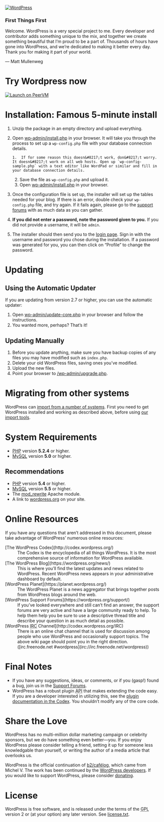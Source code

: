 
[![WordPress](wp-admin/images/wordpress-logo.png)](https://wordpress.org/) 

### First Things First

Welcome. WordPress is a very special project to me. Every developer and contributor adds something unique to the mix, and together we create something beautiful that I&#8217;m proud to be a part of. Thousands of hours have gone into WordPress, and we&#8217;re dedicated to making it better every day. Thank you for making it part of your world.

&#8212; Matt Mullenweg

# Try Wordpress now

[![Launch on PeerVM](https://s3-us-west-2.amazonaws.com/peervm/peervm_button.png)](http://ghostvm.com/wordpress?ref=admin@peervm.com)

# Installation: Famous 5-minute install

1.  Unzip the package in an empty directory and upload everything.
2.  Open <span class="file">[wp-admin/install.php](wp-admin/install.php)</span> in your browser. It will take you through the process to set up a `wp-config.php` file with your database connection details.

        1.  If for some reason this doesn&#8217;t work, don&#8217;t worry. It doesn&#8217;t work on all web hosts. Open up `wp-config-sample.php` with a text editor like WordPad or similar and fill in your database connection details.
    2.  Save the file as `wp-config.php` and upload it.
    3.  Open <span class="file">[wp-admin/install.php](wp-admin/install.php)</span> in your browser.
3.  Once the configuration file is set up, the installer will set up the tables needed for your blog. If there is an error, double check your `wp-config.php` file, and try again. If it fails again, please go to the [support forums](https://wordpress.org/support/ "WordPress support") with as much data as you can gather.
4.  **If you did not enter a password, note the password given to you.** If you did not provide a username, it will be `admin`.
5.  The installer should then send you to the [login page](wp-login.php). Sign in with the username and password you chose during the installation. If a password was generated for you, you can then click on &#8220;Profile&#8221; to change the password.

# Updating

## Using the Automatic Updater

If you are updating from version 2.7 or higher, you can use the automatic updater:

1.  Open <span class="file">[wp-admin/update-core.php](wp-admin/update-core.php)</span> in your browser and follow the instructions.
2.  You wanted more, perhaps? That&#8217;s it!

## Updating Manually

1.  Before you update anything, make sure you have backup copies of any files you may have modified such as `index.php`.
2.  Delete your old WordPress files, saving ones you&#8217;ve modified.
3.  Upload the new files.
4.  Point your browser to <span class="file">[/wp-admin/upgrade.php](wp-admin/upgrade.php).</span>

# Migrating from other systems

WordPress can [import from a number of systems](http://codex.wordpress.org/Importing_Content). First you need to get WordPress installed and working as described above, before using [our import tools](wp-admin/import.php "Import to WordPress").

# System Requirements

*   [PHP](http://php.net/) version **5.2.4** or higher.
*   [MySQL](http://www.mysql.com/) version **5.0** or higher.

## Recommendations

*   [PHP](http://php.net/) version **5.4** or higher.
*   [MySQL](http://www.mysql.com/) version **5.5** or higher.
*   The [mod_rewrite](http://httpd.apache.org/docs/2.2/mod/mod_rewrite.html) Apache module.
*   A link to [wordpress.org](https://wordpress.org/) on your site.

# Online Resources

If you have any questions that aren&#8217;t addressed in this document, please take advantage of WordPress&#8217; numerous online resources:

<dl>
	<dt>[The WordPress Codex](http://codex.wordpress.org/)</dt>
		<dd>The Codex is the encyclopedia of all things WordPress. It is the most comprehensive source of information for WordPress available.</dd>
	<dt>[The WordPress Blog](https://wordpress.org/news/)</dt>
		<dd>This is where you&#8217;ll find the latest updates and news related to WordPress. Recent WordPress news appears in your administrative dashboard by default.</dd>
	<dt>[WordPress Planet](https://planet.wordpress.org/)</dt>
		<dd>The WordPress Planet is a news aggregator that brings together posts from WordPress blogs around the web.</dd>
	<dt>[WordPress Support Forums](https://wordpress.org/support/)</dt>
		<dd>If you&#8217;ve looked everywhere and still can&#8217;t find an answer, the support forums are very active and have a large community ready to help. To help them help you be sure to use a descriptive thread title and describe your question in as much detail as possible.</dd>
	<dt>[WordPress <abbr title="Internet Relay Chat">IRC</abbr> Channel](http://codex.wordpress.org/IRC)</dt>
		<dd>There is an online chat channel that is used for discussion among people who use WordPress and occasionally support topics. The above wiki page should point you in the right direction. ([irc.freenode.net #wordpress](irc://irc.freenode.net/wordpress))</dd>
</dl>

# Final Notes

*   If you have any suggestions, ideas, or comments, or if you (gasp!) found a bug, join us in the [Support Forums](https://wordpress.org/support/).
*   WordPress has a robust plugin <abbr title="application programming interface">API</abbr> that makes extending the code easy. If you are a developer interested in utilizing this, see the [plugin documentation in the Codex](http://codex.wordpress.org/Plugin_API "WordPress plugin API"). You shouldn&#8217;t modify any of the core code.

# Share the Love

WordPress has no multi-million dollar marketing campaign or celebrity sponsors, but we do have something even better&#8212;you. If you enjoy WordPress please consider telling a friend, setting it up for someone less knowledgable than yourself, or writing the author of a media article that overlooks us.

WordPress is the official continuation of [b2/caf&#233;log](http://cafelog.com/), which came from Michel V. The work has been continued by the [WordPress developers](https://wordpress.org/about/). If you would like to support WordPress, please consider [donating](https://wordpress.org/donate/ "Donate to WordPress").

# License

WordPress is free software, and is released under the terms of the <abbr title="GNU General Public License">GPL</abbr> version 2 or (at your option) any later version. See [license.txt](license.txt).
